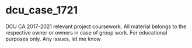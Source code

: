 # dcu_case_1721
DCU CA 2017-2021 relevant project coursework. All material belongs to the respective owner or owners in case of group work. For educational purposes only. Any issues, let me know
